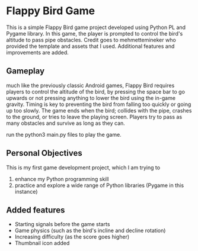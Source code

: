 # Flappy Bird Game

This is a simple Flappy Bird game project developed using Python PL and Pygame library. In this game, the player is prompted to control the bird's altitude to pass pipe obstacles. Credit goes to mehmettemineker who provided the template and assets that I used. Additional features and improvements are added.

## Gameplay
much like the previously classic Android games, Flappy Bird requires players to control the altitude of the bird, by pressing the space bar to go upwards or not pressing anything to lower the bird using the in-game gravity. Timing is key to preventing the bird from falling too quickly or going up too slowly. The game ends when the bird; collides with the pipe, crashes to the ground, or tries to leave the playing screen. Players try to pass as many obstacles and survive as long as they can.

run the python3 main.py files to play the game.

## Personal Objectives
This is my first game development project, which I am trying to 
1) enhance my Python programming skill
2) practice and explore a wide range of Python libraries (Pygame in this instance)

## Added features
- Starting signals before the game starts
- Game physics (such as the bird's incline and decline rotation)
- Increasing difficulty (as the score goes higher)
- Thumbnail icon added

